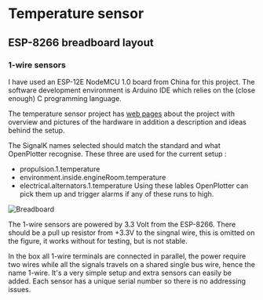 # Temperature sensor 

## ESP-8266 breadboard layout

### 1-wire sensors 


I have used an ESP-12E NodeMCU 1.0 board from China for this
project. The software development environment is Arduino IDE which
relies on the (close enough) C programming language.

The temperature sensor project has [web pages](https://sites.google.com/site/olewsaa/yacht-server-with-raspberry/temperature-monitoring) about the project with overview and pictures of the 
hardware in addition a description and ideas behind the setup.

The SignalK names selected should match the standard and what OpenPlotter recognise. These three are used for the current setup :
* propulsion.1.temperature
* environment.inside.engineRoom.temperature
* electrical.alternators.1.temperature
Using these lables OpenPlotter can pick them up and trigger alarms if any of these runs to high. 


![Breadboard](https://github.com/olewsaa/Yacht-computer/blob/master/img/Temperatures_bb.png 
"ESP-8266 breadboard layout")

The 1-wire sensors are powered by 3.3 Volt from the ESP-8266. There should be a pull up resistor from +3.3V to the singnal wire, this is omitted on the figure, it works without for testing, but is not stable. 

In the box all 1-wire terminals are connected in parallel, the power require 
two wires while all the signals travels on a shared single bus wire, hence the name
1-wire. It's a very simple setup and extra sensors can easily be added. Each sensor has
a unique serial number so there is no addressing issues.



